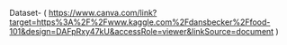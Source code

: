 Dataset- ( https://www.canva.com/link?target=https%3A%2F%2Fwww.kaggle.com%2Fdansbecker%2Ffood-101&design=DAFpRxy47kU&accessRole=viewer&linkSource=document )
